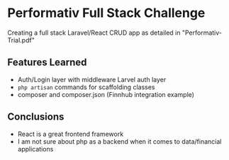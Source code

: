 # Performativ Full Stack Challenge

Creating a full stack Laravel/React CRUD app as detailed in "Performativ-Trial.pdf"

## Features Learned

-   Auth/Login layer with middleware Larvel auth layer
-   `php artisan` commands for scaffolding classes
-   composer and composer.json (Finnhub integration example)

## Conclusions

-   React is a great frontend framework
-   I am not sure about php as a backend when it comes to data/financial applications
